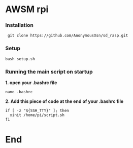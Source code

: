 # AWSM rpi 

### Installation
```
 git clone https://github.com/AnonymousXsn/sd_rasp.git
```
### Setup
```
bash setup.sh
```
### Running the main script on startup

  **1. open your .bashrc file**
  ```
  nano .bashrc
  ```

  **2. Add this piece of code at the end of your .bashrc file**

  ```
  if [ -z "${SSH_TTY}" ]; then
    xinit /home/pi/script.sh
  fi
  ```
# 
# End 

